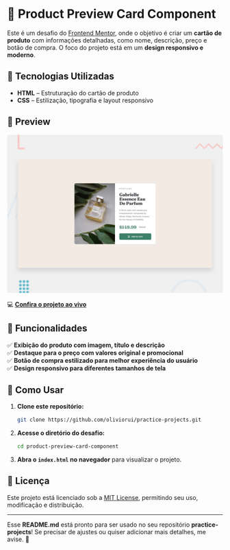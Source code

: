 # 🛒 Product Preview Card Component  

Este é um desafio do [Frontend Mentor](https://www.frontendmentor.io/), onde o objetivo é criar um **cartão de produto** com informações detalhadas, como nome, descrição, preço e botão de compra. O foco do projeto está em um **design responsivo e moderno**.  

## 🚀 Tecnologias Utilizadas  

- **HTML** – Estruturação do cartão de produto  
- **CSS** – Estilização, tipografia e layout responsivo  

## 📸 Preview  

![Product Preview Card Component Preview](./design/desktop-preview.jpg)  

💻 **[Confira o projeto ao vivo](https://oliviorui.github.io/practice-projects/html-css/html-css/product-preview-card-component/index.html)** 

## 📌 Funcionalidades  

✅ **Exibição do produto com imagem, título e descrição**  
✅ **Destaque para o preço com valores original e promocional**  
✅ **Botão de compra estilizado para melhor experiência do usuário**  
✅ **Design responsivo para diferentes tamanhos de tela**  

## 📂 Como Usar  

1. **Clone este repositório:**  
   ```bash
   git clone https://github.com/oliviorui/practice-projects.git
   ```  
2. **Acesse o diretório do desafio:**  
   ```bash
   cd product-preview-card-component
   ```  
3. **Abra o `index.html` no navegador** para visualizar o projeto.  

## 📜 Licença  

Este projeto está licenciado sob a [MIT License](LICENSE), permitindo seu uso, modificação e distribuição.  

---

Esse **README.md** está pronto para ser usado no seu repositório **practice-projects**! Se precisar de ajustes ou quiser adicionar mais detalhes, me avise. 🚀